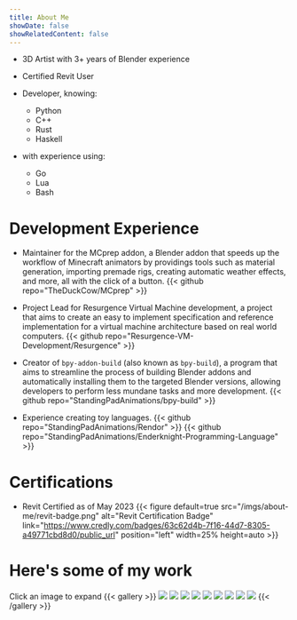 ```yaml
---
title: About Me
showDate: false
showRelatedContent: false
---
```


- 3D Artist with 3+ years of Blender experience
- Certified Revit User

- Developer, knowing:
    - Python
    - C++
    - Rust
    - Haskell
- with experience using:
    - Go
    - Lua
    - Bash

# Development Experience
- Maintainer for the MCprep addon, a Blender addon that speeds up the workflow of Minecraft animators by providings tools such as material generation, importing premade rigs, creating automatic weather effects, and more, all with the click of a button.
{{< github repo="TheDuckCow/MCprep" >}}

- Project Lead for Resurgence Virtual Machine development, a project that aims to create an easy to implement specification and reference implementation for a virtual machine architecture based on real world computers.
{{< github repo="Resurgence-VM-Development/Resurgence" >}}

- Creator of `bpy-addon-build` (also known as `bpy-build`), a program that aims to streamline the process of building Blender addons and automatically installing them to the targeted Blender versions, allowing developers to perform less mundane tasks and more development.
{{< github repo="StandingPadAnimations/bpy-build" >}}

- Experience creating toy languages.
{{< github repo="StandingPadAnimations/Rendor" >}}
{{< github repo="StandingPadAnimations/Enderknight-Programming-Language" >}}

# Certifications
- Revit Certified as of May 2023
{{< figure default=true src="/imgs/about-me/revit-badge.png" alt="Revit Certification Badge" link="https://www.credly.com/badges/63c62d4b-7f16-44d7-8305-a49771cbd8d0/public_url" position="left" width=25% height=auto >}}

# Here's some of my work 
Click an image to expand
{{< gallery >}}
  <img src="gallery/archviz1.png"       class="grid-w33" />
  <img src="gallery/archviz3.png"       class="grid-w33" />
  <img src="gallery/scifi-fire.png"     class="grid-w33" />
  <img src="gallery/birthday.png"       class="grid-w33" />
  <img src="gallery/desert-fight.png"   class="grid-w33" />
  <img src="gallery/archviz2.png"       class="grid-w33" />
  <img src="gallery/archviz2.png"       class="grid-w33" />
  <img src="gallery/forest.png"         class="grid-w33" />
  <img src="gallery/new-years.png"      class="grid-w33" />
{{< /gallery >}}


